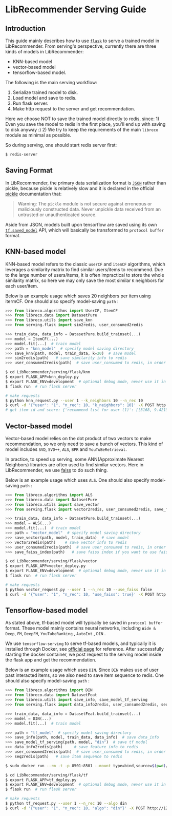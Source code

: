# LibRecommender Serving Guide

## Introduction

This guide mainly describes how to use [`flask`](<https://flask.palletsprojects.com/en/1.1.x/>) to serve a trained model in LibRecommender. From serving's perspective, currently there are three kinds of models in LibRecommender: 

+ KNN-based model
+ vector-based model 
+ tensorflow-based model. 

The following is the main serving workflow: 

1. Serialize trained model to disk.
2. Load model and save to redis.
3. Run flask server.
4. Make http request to the server and get recommendation.

Here we choose NOT to save the trained model directly to redis, since:  1) Even you save the model to redis in the first place, you'll end up with saving to disk anyway :)  2) We try to keep the requirements of the main `libreco` module as minimal as possible.

So during serving, one should start redis server first: 

```bash
$ redis-server
```



## Saving Format

In LibRecommender, the primary data serialization format is [`JSON`](<https://www.json.org/json-en.html>) rather than pickle, because pickle is relatively slow and it is declared in the official [pickle](<https://docs.python.org/3.6/library/pickle.html>) documentation that:

> Warning: The `pickle` module is not secure against erroneous or maliciously constructed data. Never unpickle data received from an untrusted or unauthenticated source.

Aside from JSON, models built upon tensorflow are saved using its own [`tf.saved_model`](<https://tensorflow.google.cn/versions/r1.15/api_docs/python/tf/saved_model>) API, which will basically be transformed to `protocol buffer` format.



## KNN-based model

KNN-based model refers to the classic `userCF` and `itemCF` algorithms, which leverages a similarity matrix to find similar users/items to recommend. Due to the large number of users/items, it is often impractical to store the whole similarity matrix, so here we may only save the most similar `K` neighbors for each user/item. 

Below is an example usage which saves 20 neighbors per item using itermCF. One should also specify model-saving `path` : 

```python
>>> from libreco.algorithms import UserCF, ItemCF
>>> from libreco.data import DatasetPure
>>> from libreco.utils import save_knn
>>> from serving.flask import sim2redis, user_consumed2redis

>>> train_data, data_info = DatasetPure.build_trainset(...)
>>> model = ItemCF(...)
>>> model.fit(...)  # train model
>>> path = "knn_model"  # specify model saving directory
>>> save_knn(path, model, train_data, k=20)  # save model
>>> sim2redis(path)	  # save similarity info to redis
>>> user_consumed2redis(path)  # save user_consumed to redis, in order to prevent from recommending items that the user has consumed
```

```bash
$ cd LibRecommender/serving/flask/knn
$ export FLASK_APP=knn_deploy.py
$ export FLASK_ENV=development  # optional debug mode, never use it in production 
$ flask run  # run flask server

# make requests
$ python knn_request.py --user 1 --k_neighbors 10 --n_rec 10  
$ curl -d '{"user": "1", "n_rec": 10, "k_neighbors": 10}' -X POST http://127.0.0.1:5000/item_cf/recommend
# get item id and score: {'recommend list for user (1)': [[3168, 9.421334058046341], [2538, 8.726857960224152], [505, 8.711400210857391], [530, 7.293927997350693], [1339, 7.1917658150196075], [4270, 7.149620413780212], [601, 7.130850255489349], [3808, 6.961166977882385], [2004, 6.635882019996643], [1300, 6.460416287183762]]}
```



## Vector-based model

Vector-based model relies on the dot product of two vectors to make recommendation, so we only need to save a bunch of vectors. This kind of model includes `SVD`, `SVD++`, `ALS`, `BPR` and `YouTuBeRetrieval`.

In practice, to speed up serving, some ANN(Approximate Nearest Neighbors) libraries are often used to find similar vectors. Here in LibRecommender, we use [faiss](<https://github.com/facebookresearch/faiss>) to do such thing.

Below is an example usage which uses `ALS`. One should also specify model-saving `path` : 

```python
>>> from libreco.algorithms import ALS
>>> from libreco.data import DatasetPure
>>> from libreco.utils import save_vector
>>> from serving.flask import vector2redis, user_consumed2redis, save_faiss_index

>>> train_data, data_info = DatasetPure.build_trainset(...)
>>> model = ALS(...)
>>> model.fit(...)  # train model
>>> path = "vector_model"  # specify model saving directory
>>> save_vector(path, model, train_data)  # save model
>>> vector2redis(path)	  # save vector info to redis
>>> user_consumed2redis(path)  # save user_consumed to redis, in order to prevent from recommending items that the user has consumed
>>> save_faiss_index(path)   # save faiss index if you want to use faiss
```

```bash
$ cd LibRecommender/serving/flask/vector
$ export FLASK_APP=vector_deploy.py
$ export FLASK_ENV=development  # optional debug mode, never use it in production 
$ flask run  # run flask server

# make requests
$ python vector_request.py --user 1 --n_rec 10 --use_faiss false
$ curl -d '{"user": "1", "n_rec": 10, "use_faiss": true}' -X POST http://127.0.0.1:5000/vector/recommend
```



## Tensorflow-based model 

As stated above, tf-based model will typically be saved in `protocol buffer` format. These model mainly contains neural networks, including `Wide & Deep`,  `FM`,  `DeepFM`, `YouTubeRanking` , `AutoInt` , `DIN` . 

We use `tensorflow-serving` to serve tf-based models, and typically it is installed through Docker, see [official page](<https://github.com/tensorflow/serving>) for reference. After successfully starting the docker container, we post request  to the serving model inside the flask app and get the recommendation.

Below is an example usage which uses `DIN`. Since `DIN` makes use of user past interacted items, so we also need to save item sequence to redis. One should also specify model-saving `path` : 

```python
>>> from libreco.algorithms import DIN
>>> from libreco.data import DatasetFeat
>>> from libreco.utils import save_info, save_model_tf_serving
>>> from serving.flask import data_info2redis, user_consumed2redis, seq2redis

>>> train_data, data_info = DatasetFeat.build_trainset(...)
>>> model = DIN(...)
>>> model.fit(...)  # train model

>>> path = "tf_model"  # specify model saving directory
>>> save_info(path, model, train_data, data_info)  # save data_info
>>> save_model_tf_serving(path, model, "din")  # save tf model
>>> data_info2redis(path)	  # save feature info to redis
>>> user_consumed2redis(path)  # save user_consumed to redis, in order to prevent from recommending items that the user has consumed
>>> seq2redis(path)   # save item sequence to redis
```

```bash
$ sudo docker run --rm -t -p 8501:8501 --mount type=bind,source=$(pwd)/tf_model/din,target=/models/din -e MODEL_NAME=din tensorflow/serving   # start tensorflow-serving, make sure that model is in "tf_model/din" directory, or you can change to other directory

$ cd LibRecommender/serving/flask/tf
$ export FLASK_APP=tf_deploy.py
$ export FLASK_ENV=development  # optional debug mode, never use it in production 
$ flask run  # run flask server

# make requests
$ python tf_request.py --user 1 --n_rec 10 --algo din
$ curl -d '{"user": "1", "n_rec": 10, "algo": "din"}' -X POST http://127.0.0.1:5000/din/recommend
```




